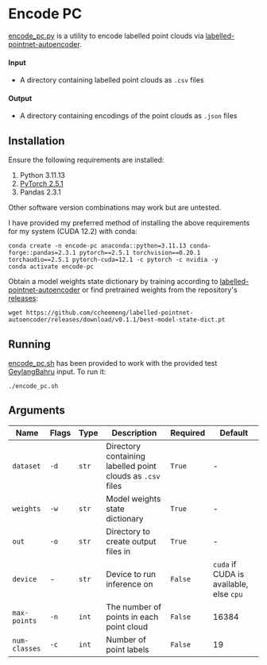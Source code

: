 # Encode PC  

[encode_pc.py](./encode_pc.py) is a utility to encode labelled point clouds via [labelled-pointnet-autoencoder](https://github.com/ccheemeng/labelled-pointnet-autoencoder/).  

#### Input  

* A directory containing labelled point clouds as ```.csv``` files  

#### Output  

* A directory containing encodings of the point clouds as ```.json``` files  

## Installation  

Ensure the following requirements are installed:  
1. Python 3.11.13
2. [PyTorch 2.5.1](https://pytorch.org/get-started/previous-versions/)
3. Pandas 2.3.1

Other software version combinations may work but are untested.  

I have provided my preferred method of installing the above requirements for my system (CUDA 12.2) with conda:  
```shell
conda create -n encode-pc anaconda::python=3.11.13 conda-forge::pandas=2.3.1 pytorch==2.5.1 torchvision==0.20.1 torchaudio==2.5.1 pytorch-cuda=12.1 -c pytorch -c nvidia -y
conda activate encode-pc
```

Obtain a model weights state dictionary by training according to [labelled-pointnet-autoencoder](https://github.com/ccheemeng/labelled-pointnet-autoencoder/) or find pretrained weights from the repository's [releases](https://github.com/ccheemeng/labelled-pointnet-autoencoder/releases):  
```shell
wget https://github.com/ccheemeng/labelled-pointnet-autoencoder/releases/download/v0.1.1/best-model-state-dict.pt
```

## Running  

[encode_pc.sh](./encode_pc.sh) has been provided to work with the provided test [GeylangBahru](../GeylangBahru/) input. To run it:  
```shell
./encode_pc.sh
```

## Arguments  

| Name              | Flags    | Type      | Description                                                    | Required    | Default                                         |
|-------------------|----------|-----------|----------------------------------------------------------------|-------------|-------------------------------------------------|
| ```dataset```     | ```-d``` | ```str``` | Directory containing labelled point clouds as ```.csv``` files | ```True```  | -                                               |
| ```weights```     | ```-w``` | ```str``` | Model weights state dictionary                                 | ```True```  | -                                               |
| ```out```         | ```-o``` | ```str``` | Directory to create output files in                            | ```True```  | -                                               |
| ```device```      | -        | ```str``` | Device to run inference on                                     | ```False``` | ```cuda``` if CUDA is available, else ```cpu``` |
| ```max-points```  | ```-n``` | ```int``` | The number of points in each point cloud                       | ```False``` | 16384                                           |
| ```num-classes``` | ```-c``` | ```int``` | Number of point labels                                         | ```False``` | 19                                              |
